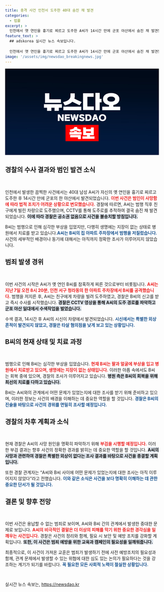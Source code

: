 ```yaml
---
title: 충격 사건 인천서 도주한 40대 숨진 채 발견
categories:
  - 법률
excerpt: >
  인천에서 옛 연인을 흉기로 찌르고 도주한 A씨가 14시간 만에 군포 야산에서 숨진 채 발견됐다. 경찰은 A씨의 사망으로 사건을 종결할 예정이며, B씨는 중상을 입었지만 생명에는 지장이 없다.
feature_text: >
  ## adskorea 실시간 뉴스 속보입니다.

  인천에서 옛 연인을 흉기로 찌르고 도주한 A씨가 14시간 만에 군포 야산에서 숨진 채 발견됐다. 경찰은 A씨의 사망으로 사건을 종결할 예정이며, B씨는 중상을 입었지만 생명에는 지장이 없다.
image: '/assets/img/newsdao_breakingnews.jpg'
---
```


<p><img src="/assets/img/newsdao_breakingnews.jpg" alt="adskorea 속보" /></p>

<h2 data-ke-size="size26">경찰의 수사 결과와 범인 발견 소식</h2>

<p data-ke-size="size16">&nbsp;</p>

<p>인천에서 발생한 끔찍한 사건에서는 40대 남성 A씨가 자신의 옛 연인을 흉기로 찌르고 도주한 후 14시간 만에 군포의 한 야산에서 발견되었습니다. <b><span style="color: #ee2323;">이번 사건은 범인이 사망함에 따라 법적 조치가 어려운 상황으로 변모했습니다.</span></b> 경찰에 따르면, A씨는 범행 직후 친구에게 빌린 차량으로 도주했으며, CCTV를 통해 도주로를 추적하여 결국 숨진 채 발견되었습니다. <b><span style="background-color: #21538527;">이에 따라 경찰은 공소권 없음으로 사건을 불송치할 방침입니다.</span></b> </p>

<p>B씨는 범행으로 인해 심각한 부상을 입었지만, 다행히 생명에는 지장이 없는 상태로 병원에서 치료를 받고 있습니다.<b><span style="color: #1a5490;">A씨는 B씨의 집 아파트 주차장에서 범행을 저질렀습니다.</span></b> 사건의 세부적인 배경이나 동기에 대해서는 아직까지 정확한 조사가 이루어지지 않았습니다. </p>

<h2 data-ke-size="size26">범죄 발생 경위</h2>

<p data-ke-size="size16">&nbsp;</p>

<p>이번 사건의 시작은 A씨가 옛 연인 B씨를 참혹하게 찌른 것으로부터 비롯됩니다. <b><span style="color: #ee2323;">A씨는 지난 7일 오전 8시 20분, 인천 서구 청라동의 한 아파트 주차장에서 B씨를 공격했습니다.</span></b> 범행을 저지른 후, A씨는 친구에게 차량을 빌려 도주하였고, 경찰은 B씨의 신고를 받고 즉시 수사를 시작했습니다. <b><span style="background-color: #21538527;">경찰은 CCTV 영상을 통해 A씨의 도주 경로를 파악하고 군포 야산 일대에서 수색작업을 벌였습니다.</span></b></p>

<p>수색 결과, 14시간 후 A씨의 시신이 차량에서 발견되었습니다. <b><span style="color: #1a5490;">시신에서는 특별한 외상 흔적이 발견되지 않았고, 경찰은 타살 혐의점을 낮게 보고 있는 상황입니다.</span></b> </p>

<h2 data-ke-size="size26">B씨의 현재 상태 및 치료 과정</h2>

<p data-ke-size="size16">&nbsp;</p>

<p>범행으로 인해 B씨는 심각한 부상을 입었습니다. <b><span style="color: #ee2323;">현재 B씨는 팔과 얼굴에 부상을 입고 병원에서 치료받고 있으며, 생명에는 지장이 없는 상태입니다.</span></b> 이러한 아픔 속에서도 B씨는 회복 중에 있으며, 경찰의 조사가 이루어지고 있습니다. <b><span style="background-color: #21538527;">병원 측은 B씨의 회복을 위해 최선의 치료를 다하고 있습니다.</span></b></p>

<p>B씨는 A씨와의 관계에서 어떤 문제가 있었는지에 대한 조사를 받기 위해 준비하고 있으며, 이러한 정보는 사건의 배경을 이해하는 데 중요한 역할을 할 것입니다. <b><span style="color: #1a5490;">경찰은 B씨의 진술을 바탕으로 사건의 경위를 면밀히 조사할 예정입니다.</span></b></p>

<h2 data-ke-size="size26">경찰의 차후 계획과 소식</h2>

<p data-ke-size="size16">&nbsp;</p>

<p>현재 경찰은 A씨의 사망 원인을 명확히 파악하기 위해 <b><span style="color: #ee2323;">부검을 시행할 예정입니다.</span></b> 이러한 부검 결과는 향후 사건의 정확한 경과를 밝히는 데 중요한 역할을 할 것입니다. <b><span style="background-color: #21538527;">A씨의 사망과 관련하여 경찰은 특별한 외상이 없다는 조사 결과를 바탕으로 사건을 종결할 계획입니다.</span></b></p>

<p>또한 경찰 관계자는 “A씨와 B씨 사이에 어떤 문제가 있었는지에 대한 조사는 아직 이루어지지 않았다”라고 전했습니다. <b><span style="color: #1a5490;">이와 같은 소식은 사건을 보다 명확히 이해하는 데 관한 중요한 단서가 될 것입니다.</span></b> </p>

<h2 data-ke-size="size26">결론 및 향후 전망</h2>

<p data-ke-size="size16">&nbsp;</p>

<p>이번 사건은 용납할 수 없는 범죄로 보이며, A씨와 B씨 간의 관계에서 발생한 중대한 문제로 보입니다. <b><span style="color: #ee2323;">A씨의 비극적인 결말은 더 이상의 피해를 막기 위한 중요한 경각심을 일깨우는 사건입니다.</span></b> 경찰은 사건의 정리와 함께, 필요 시 보안 및 예방 조치를 강화할 계획입니다. <b><span style="background-color: #21538527;">또한, 이 사건은 범죄 예방을 위한 교육과 캠페인의 필요성을 일깨워줍니다.</span></b> </p>

<p>최종적으로, 이 사건이 가져온 교훈은 범죄가 발생하기 전에 사전 예방조치의 필요성과 함께, 관계 문제에서 발생할 수 있는 위협에 대한 심도 있는 논의가 필요하다는 것을 강조하는 계기가 되기를 바랍니다. <b><span style="color: #1a5490;">꼭 필요한 모든 사회적 노력이 절실한 상황입니다.</span></b> </p>

<p data-ke-size="size16">&nbsp;</p>
실시간 뉴스 속보는, <a href="https://newsdao.kr" rel="dofollow">https://newsdao.kr</a>


